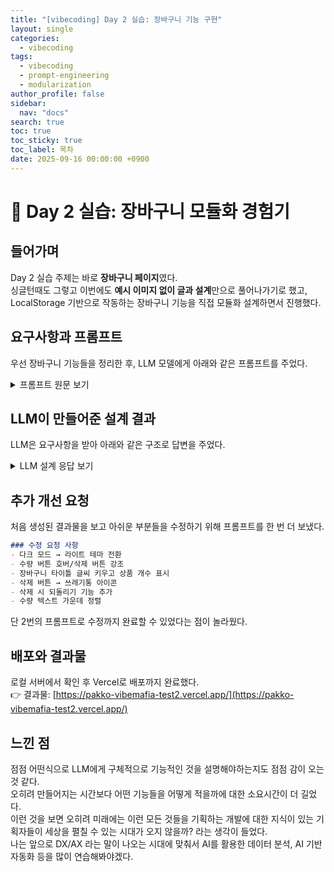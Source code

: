 ```yaml
---
title: "[vibecoding] Day 2 실습: 장바구니 기능 구현"
layout: single
categories:
  - vibecoding
tags:
  - vibecoding
  - prompt-engineering
  - modularization
author_profile: false
sidebar:
  nav: "docs"
search: true
toc: true
toc_sticky: true
toc_label: 목차
date: 2025-09-16 00:00:00 +0900
---
```


# 🛒 Day 2 실습: 장바구니 모듈화 경험기

## 들어가며
Day 2 실습 주제는 바로 **장바구니 페이지**였다.  
싱글턴때도 그렇고 이번에도 **예시 이미지 없이 글과 설계**만으로 풀어나가기로 했고,  
LocalStorage 기반으로 작동하는 장바구니 기능을 직접 모듈화 설계하면서 진행했다.



## 요구사항과 프롬프트
우선 장바구니 기능들을 정리한 후, LLM 모델에게 아래와 같은 프롬프트를 주었다.

<details markdown="1">
<summary>프롬프트 원문 보기</summary>

````markdown
다음 요구사항을 구현하기위한 최소한의 모듈화 설계 진행하라.
반드시 다음 순서를 따라야한다.
1. 요구사항을 분석하여 자세한 user flow, data flow를 작성한다
...
(이후 완벽한 프롬프트는 교육자료에 제시해준 내용..)

---
(공지사항)
- 반드시 루트 페이지로 작업하세요.
- 모든 데이터는 local storage로 관리된다.
- 데이터가 undefined면 초기 더미데이터를 삽입한다. 아니면 존재하는 값을 사용한다.

(개요 및 기능)
장바구니 페이지를 만들어 내가 살 물건과 아닌 물건을 선택을 하고 우측에 '주문 요약' 을 통해서 선택된 상품에 대한 '총 상품 가격'과 '배달비' 를 확인할 수 있고 얼마를 더 구매하면 무료 배송을 할 수 있는지 알 수 있게 해준다. 이 후 '총 결제 금액'이 나오고 결제하기 버튼까지 누를 수 있게 한다.

(장바구니)
- 상품을 선택할 수 있으며, ‘전체 선택’도 가능하다. 
- 상품의 수량을 조절할 수 있다.

- 좌측에는 상품 이미지, 이름, 개당 가격이 나오고 우측에는 개수 선택, 선택된 개수만큼에 대한 가격이 표시되게한다.
- 개별로 상품 삭제 할 수 있는 버튼을 통해 상품 삭제가능
- 선택된 상품들도 한번에 삭제하기 버튼을 통해 가능

(주문 요약)
- 상품 금액 합, 배송비, 총 결제금액이 안내된다.
- 선택된 상품 금액 합이 5만원 미만인 경우, 배송비 3천원이 부과된다.
- 50000원 미만일 경우 얼마를 추가하면 배송비가 무료라는 글씨가 나오게하고 50000원 이상이면 배송비 무료라는 글씨가 나오게한다.
- 혹여나 스크롤이 된다면 주문 요약 창은 따라올 수 있게 한다.

(결제하기 버튼)
- 상품이 하나도 선택되지 않으면 결제하기 버튼은 활성화 되지 않는다.
- 결제하기 버튼을 눌렀을때는 아직 데모버전이기에 우측 하단에 '결제가 진행중입니다.' 라는 알람이 뜨게해줘.

(장바구니 상품 목록)
에어팟 : 200000원
유선 마우스 : 35000원
텀블러 : 20000원
포스트잇 : 1000원
볼펜 : 3000원
스마트워치 : 180000원
USB-C 케이블 : 4900원

(개발 및 디자인 참고사항)
- 데스크톱/모바일에서 정상적으로 조회할 수 있다.
- 화면 너비에 따른 반응형 디자인이 지원된다.
````

</details>


## LLM이 만들어준 설계 결과
LLM은 요구사항을 받아 아래와 같은 구조로 답변을 주었다.

<details markdown="1">
<summary>LLM 설계 응답 보기</summary>

````markdown
# 장바구니 모듈화 설계 (루트 페이지 / LocalStorage 기반)
## 1) 요구사항 분석 → User Flow & Data Flow

### User Flow (행동 단계)
1. 초기 진입
   - 루트 페이지(`/index.html`) 접속 → LocalStorage에 `cartItems` 없으면 초기 더미데이터 시드 삽입.
   - 장바구니 리스트 렌더링, 우측 주문 요약 패널 노출(모바일에서는 하단 고정).
2. 선택/수정
   - 개별 체크박스 / 전체 선택 체크.
   - `+ / -` 또는 입력으로 수량 조정.
   - 개별 삭제 또는 선택 삭제.
3. 요약 확인
   - 선택된 항목 기준 상품금액 합 계산.
   - 50,000원 미만이면 배송비 3,000원·무료배송까지 남은 금액 문구 노출,
     50,000원 이상이면 배송비 0원 + “무료배송” 문구.
   - 총 결제 금액 = 상품합 + 배송비.
4. 결제 버튼
   - 선택된 상품이 없으면 비활성화.
   - 클릭 시 우측 하단 토스트: “결제가 진행중입니다.”
5. 반응형 & 스크롤
   - 데스크톱/모바일 대응.
   - 주문 요약 패널 position: sticky(모바일은 하단 고정 바).

### Data Flow (상태·저장·파생값)
- 저장소(LocalStorage) 키
  - `cartItems`: 장바구니 배열
  - `cartSelection`: 선택된 itemId 목록
- 도메인 모델
  type CartItem = {
    id: string;               // 고유 ID
    name: string;             // 상품명
    price: number;            // 개당 가격(원)
    qty: number;              // 수량(1 이상 정수)
    imageUrl?: string;        // 이미지 경로(선택)
    createdAt: string;        // ISO
    updatedAt: string;        // ISO
  };

* 파생 계산값

  * `selectedSubtotal` = Σ(선택된 항목의 price \* qty)
  * `shippingFee` = selectedSubtotal < 50000 ? 3000 : 0
  * `freeShippingDelta` = max(0, 50000 - selectedSubtotal)
  * `grandTotal` = selectedSubtotal + shippingFee
* 이벤트 흐름

  * UI 이벤트 → Facade(프리젠테이션 서비스) → UseCase(도메인 규칙) → Repository(LocalStorage 어댑터)
  * 계산/검증은 UseCase에서만 수행(프리젠테이션은 순수 View).

---

## 2) 코드베이스 컨벤션 가이드(가정 기반 스캔 결과)

* 경로 구조(제안)

  ```
  /index.html            # 루트 페이지(단일 페이지)
  /assets/               # 이미지·아이콘
  /styles/               # CSS (BEM 네이밍, 모바일 우선)
    cart.css
  /src/
    main.ts              # 부트스트랩(초기 시드 & 렌더 트리거)
    presentation/        # View + 이벤트 바인딩 (비즈니스 로직 금지)
      cart-page.ts
      components/
        cart-list.ts
        cart-summary.ts
        toast.ts
    application/         # 프리젠테이션-도메인 사이 퍼사드
      cart-facade.ts
    domain/              # 순수 비즈니스 로직
      models.ts
      usecases/
        calculate-order.ts
        item-commands.ts
      policies/
        shipping-policy.ts
    infra/               # I/O, 어댑터
      storage/
        local-storage-repo.ts
      gateway/
        time-provider.ts
    tests/               # 비즈니스 로직 단위 테스트
      calculate-order.spec.ts
      item-commands.spec.ts
      shipping-policy.spec.ts
  ```


* 네이밍/스타일

  * 파일: `kebab-case`, 클래스/타입: `PascalCase`, 함수/변수: `camelCase`
  * CSS: BEM(`.cart__item`, `.summary__total`)
  * 단위: 원화 정수(콤마 포맷은 View에서)
  * 시간: `toISOString()` 저장

* 의존성 원칙

  * `presentation → application → domain → infra` 방향 단방향 의존
  * `domain`은 런타임 API/브라우저 객체에 의존 금지

* 테스트 원칙

  * 비즈니스 로직 100% 단위 테스트 (입력→출력 순수 함수 검증)
  * 프리젠테이션은 QA 시트 기반 수동/시나리오 테스트

---

## 3) 모듈 및 작업 위치 설계 (Presentation/Business Logic 완전 분리)

### 개요 (모듈 이름 · 위치 · 설명)

* Main Bootstrap — `/src/main.ts`
  초기 데이터 시드, Facade 초기화, 페이지 렌더 트리거.
* CartPage(View Shell) — `/src/presentation/cart-page.ts`
  레이아웃/반응형/스크롤 감시. 하위 컴포넌트 조립.
* CartList(Component) — `/src/presentation/components/cart-list.ts`
  목록/수량/체크박스/개별삭제/선택삭제 UI + 이벤트 바인딩.
* CartSummary(Component) — `/src/presentation/components/cart-summary.ts`
  상품합/배송비/무료배송 문구/총결제/결제 버튼 상태 UI.
* Toast(Component) — `/src/presentation/components/toast.ts`
  “결제가 진행중입니다.” 우측 하단 알림.
* CartFacade(Application Service) — `/src/application/cart-facade.ts`
  View 이벤트를 UseCase/Repo 호출로 연결. 화면용 DTO 생성.
* UseCases – CalculateOrder — `/src/domain/usecases/calculate-order.ts`
  선택 합계/배송비/총액/문구 계산의 단일 진실.
* UseCases – ItemCommands — `/src/domain/usecases/item-commands.ts`
  선택/해제/전체선택/수량증감/삭제/선택삭제 규칙.
* Policy – ShippingPolicy — `/src/domain/policies/shipping-policy.ts`
  무료배송 임계(50,000), 배송비(3,000) 상수·규칙 캡슐화.
* Models — `/src/domain/models.ts`
  `CartItem` 등 타입·가드(유효성).
* Repository(LocalStorage) — `/src/infra/storage/local-storage-repo.ts`
  `getItems/setItems/getSelection/setSelection/seedIfEmpty`.
* TimeProvider — `/src/infra/gateway/time-provider.ts`
  테스트 가능한 시각 주입(생성/업데이트 타임스탬프).
* Tests — `/src/tests/*.spec.ts`
  도메인 단위 테스트.

---

## Diagram (mermaid)

```mermaid
flowchart LR
  subgraph UI[Presentation]
    A[CartPage]
    B[CartList]
    C[CartSummary]
    T[Toast]
  end

  subgraph APP[Application Layer]
    F[CartFacade]
  end

  subgraph DOMAIN[Business Logic]
    U1[UseCase: ItemCommands]
    U2[UseCase: CalculateOrder]
    P1[Policy: ShippingPolicy]
    M[Models]
  end

  subgraph INFRA[Infra]
    R[(LocalStorageRepo)]
    TP[TimeProvider]
  end

  A --> B
  A --> C
  A --> T
  B -- events --> F
  C -- events --> F
  F --> U1
  F --> U2
  U2 --> P1
  F <--> R
  U1 --> M
  U2 --> M
  U1 --> TP
  A -. initial load .-> F
  F --> A
  F --> B
  F --> C
```

---

## Implementation Plan

### 공통 상수/규칙

* 무료배송 임계값: `FREE_SHIPPING_THRESHOLD = 50000`
* 배송비: `SHIPPING_FEE = 3000`
* 통화 포맷: `Intl.NumberFormat('ko-KR')` (View 전용)

### 초기 더미데이터(시드)

* 에어팟 200000, 유선 마우스 35000, 텀블러 20000, 포스트잇 1000, 볼펜 3000, 스마트워치 180000, USB-C 케이블 4900
  → `qty=1`, `selected=false`, 이미지 경로는 임시(placeholders)

---

### Presentation (View & 이벤트) — QA Sheet 포함

#### 1) `/src/presentation/cart-page.ts`

* 역할

  * 루트 컨테이너 생성/마운트.
  * 레이아웃 구역: 좌측 리스트 / 우측 요약.
  * 주문 요약 패널 **sticky**(데스크톱), 모바일 하단 고정.
* 주요 작업

  * 리사이즈 → 클래스 토글(`is-mobile`), 요약 위치 조정.
  * 초기 렌더 트리거 및 Facade 구독.

#### 2) `/src/presentation/components/cart-list.ts`

* 역할

  * 전체 선택 체크박스.
  * 항목 행: 이미지/이름/개당 가격/수량 스피너/행 금액/체크박스/삭제.
  * 선택 삭제 버튼.
* 이벤트 바인딩

  * `onToggleAll()`, `onToggleItem(id)`, `onQtyChange(id, +1/-1|value)`, `onRemove(id)`, `onRemoveSelected()`.
* 렌더 입력

  * `CartListVM = { items: Array<{id, name, priceFmt, qty, lineTotalFmt, selected, imageUrl}> , allSelected: boolean }`.

#### 3) `/src/presentation/components/cart-summary.ts`

* 역할

  * 상품 금액 합 / 배송비 / 총 결제 금액 표시.
  * 무료배송 남은 금액 문구 또는 무료배송 문구.
  * 결제 버튼 활성/비활성.
* 이벤트 바인딩

  * `onCheckout()` → 토스트 호출.

#### 4) `/src/presentation/components/toast.ts`

* 역할

  * 하단 우측 토스트: “결제가 진행중입니다.” (3초 자동 사라짐)
* API

  * `show(message: string, type?: 'info'|'success'|'error')`

#### Presentation QA Sheet (수동 테스트 체크리스트)

| ID    | 시나리오       | 스텝            | 기대결과                           |
| ----- | ---------- | ------------- | ------------------------------ |
| UI-01 | 초기 로드      | 첫 방문          | 리스트가 더미데이터로 채워지고, 요약은 0원(선택 전) |
| UI-02 | 전체 선택      | 상단 ‘전체 선택’ 클릭 | 모든 항목 체크, 상품합=모든 합계            |
| UI-03 | 개별 선택      | 임의의 두 항목 선택   | 상품합=선택 항목 합계만 반영               |
| UI-04 | 수량 증가      | 선택된 항목 `+`    | 행 금액/상품합/총결제 즉시 갱신             |
| UI-05 | 수량 감소      | `-` 후 1 미만 시도 | 최소 1에서 더 감소 불가(UI 가드)          |
| UI-06 | 개별 삭제      | 항목 삭제 클릭      | 항목 제거, 합계 재계산                  |
| UI-07 | 선택 삭제      | 여러 항목 선택 후 삭제 | 선택 항목 일괄 삭제                    |
| UI-08 | 배송비 규칙(미만) | 선택합 49,900원   | 배송비 3,000원, “5만원 더 구매…” 문구     |
| UI-09 | 배송비 규칙(이상) | 선택합 50,000원   | 배송비 0원, “무료배송” 문구              |
| UI-10 | 결제 버튼 비활성  | 선택 0개         | 버튼 비활성                         |
| UI-11 | 결제 버튼 활성   | 선택 ≥1개        | 버튼 활성                          |
| UI-12 | 결제 토스트     | 결제 클릭         | “결제가 진행중입니다.” 토스트 3초 표시        |
| UI-13 | 스크롤 고정     | 긴 리스트 스크롤     | 요약 패널 sticky 유지(모바일: 하단 바)     |
| UI-14 | 반응형        | 360px\~       | 모바일 1열, 데스크톱 2열 레이아웃 정상        |
| UI-15 | 새로고침 지속    | F5            | 선택/수량/데이터 유지(LocalStorage)     |

---

### Business Logic (Domain) — Unit Test 포함

#### 5) `/src/domain/policies/shipping-policy.ts`

* 기능

  * `getShippingFee(subtotal: number): number`
  * `getFreeShippingDelta(subtotal: number): number`
  * 상수 캡슐화: `THRESHOLD=50000`, `FEE=3000`
* 테스트

  * `subtotal < 50000 → fee=3000, delta>0`
  * `subtotal = 50000 → fee=0, delta=0`
  * `subtotal > 50000 → fee=0, delta=0`

#### 6) `/src/domain/usecases/calculate-order.ts`

* 입력

  * `items: CartItem[]`, `selectedIds: string[]`
* 출력

  type OrderCalc = {
    selectedSubtotal: number;
    shippingFee: number;
    freeShippingDelta: number;
    grandTotal: number;
    isFreeShipping: boolean;
    hasSelection: boolean;
  };

* 규칙

  * 선택 항목만 합산, 음수/NaN 보호, 소수점 금지(정수 KRW).
* 테스트

  * 선택 없음 → 전부 0, `hasSelection=false`
  * 경계값 49,999 / 50,000 / 50,001 케이스
  * 큰 수량/여러 항목 합산 정합성
  * 특이값(0/음수/소수) 입력 방어

#### 7) `/src/domain/usecases/item-commands.ts`

* 명령형 API

  * `toggleAll(items, allSelected: boolean): string[]`
  * `toggleOne(selectedIds, id): string[]`
  * `updateQty(items, id, nextQty): CartItem[]` (최소 1 보장)
  * `removeOne(items, id): CartItem[]`
  * `removeSelected(items, selectedIds): CartItem[]`
* 불변성

  * 입력 리스트를 복사 후 반환.
* 테스트

  * 전체선택/해제 토글 검증
  * 수량 1에서 감소 시 1 유지
  * 삭제/선택삭제 후 항목 수·선택 집합 정합
  * 대량 항목 성능(기본 O(n))

#### 8) `/src/domain/models.ts`

* 타입/가드

  * `isCartItem(x): x is CartItem`
  * `sanitizeQty(qty): number` (정수/최소1 강제)
* 테스트

  * 타입 가드 참/거짓 케이스
  * 수량 정규화(0/음수/소수 → 1)

---

### Application Layer

#### 9) `/src/application/cart-facade.ts`

* 역할

  * View 이벤트 → 도메인 UseCase + Repo 호출 조합.
  * 화면용 ViewModel 생성(통화 포맷, 라인합계 문자열 등).
* 주요 메서드

  * `load(): CartVM` — 저장소 로드 + 계산 + VM 변환
  * `toggleAll()`, `toggleItem(id)`
  * `incQty(id)`, `decQty(id)`, `setQty(id, value)`
  * `remove(id)`, `removeSelected()`
  * `checkout()` — 토스트 트리거(실결제 없음)
* 상태 동기화

  * 모든 명령 후 `repo.save(items, selection)` 호출, `calculate-order` 재계산.

---

### Infra

#### 10) `/src/infra/storage/local-storage-repo.ts`

* 역할

  * LocalStorage JSON (try/catch 안전) 읽기/쓰기.
  * `seedIfEmpty()` — 초기 데이터 삽입.
* API

  * `getItems(): CartItem[]`
  * `setItems(items: CartItem[]): void`
  * `getSelection(): string[]`
  * `setSelection(ids: string[]): void`
  * `seedIfEmpty(defaults: CartItem[]): void`

#### 11) `/src/infra/gateway/time-provider.ts`

* 역할

  * `now(): string` → ISO 문자열(테스트 대체 가능)

---

### 스타일/접근성

* `/styles/cart.css`

  * 그리드(데스크톱 2열: 리스트/요약), 모바일 1열 + 요약 하단 고정.
  * 요약 패널: `position: sticky; top: 16px;`
  * 버튼 비활성화: `:disabled` 스타일
  * 체크박스 크기/포커스 링, 키보드 접근성(Tab 순서).

---

## 마이그레이션/릴리즈 메모

* 초기 릴리즈

  * 도메인 단위 테스트 통과 후 배포.
  * 로컬스토리지 키 충돌 방지용 prefix(`cart.`) 적용 권장.
* 확장 포인트

  * 배송 정책 다국가/티어링 → `ShippingPolicy` 파라미터화.
  * 쿠폰/포인트 → 새로운 `Policy`/`UseCase` 추가로 확장.

---

## 완료 기준(Definition of Done)

* 프리젠테이션 QA 시트 전 항목 Pass.
* 도메인 단위 테스트 그린.
* 신규 방문 시 시드 데이터 자동 주입, 재방문 시 상태 보존.
* 모바일/데스크톱 반응형 정상.
* 선택 0건 시 결제 비활성, 클릭 시 토스트 노출.
````

</details>



## 추가 개선 요청
처음 생성된 결과물을 보고 아쉬운 부분들을 수정하기 위해 프롬프트를 한 번 더 보냈다.

```markdown
### 수정 요청 사항
- 다크 모드 → 라이트 테마 전환
- 수량 버튼 호버/삭제 버튼 강조
- 장바구니 타이틀 글씨 키우고 상품 개수 표시
- 삭제 버튼 → 쓰레기통 아이콘
- 삭제 시 되돌리기 기능 추가
- 수량 텍스트 가운데 정렬
```

단 2번의 프롬프트로 수정까지 완료할 수 있었다는 점이 놀라웠다.


## 배포와 결과물
로컬 서버에서 확인 후 Vercel로 배포까지 완료했다.  
👉 결과물: [https://pakko-vibemafia-test2.vercel.app/](https://pakko-vibemafia-test2.vercel.app/)


## 느낀 점
점점 어떤식으로 LLM에게 구체적으로 기능적인 것을 설명해야하는지도 점점 감이 오는 것 같다.  
오히려 만들어지는 시간보다 어떤 기능들을 어떻게 적을까에 대한 소요시간이 더 길었다.  
이런 것을 보면 오히려 미래에는 이런 모든 것들을 기획하는 개발에 대한 지식이 있는 기획자들이 세상을 펼칠 수 있는 시대가 오지 않을까? 라는 생각이 들었다.  
나는 앞으로 DX/AX 라는 말이 나오는 시대에 맞춰서 AI를 활용한 데이터 분석, AI 기반 자동화 등을 많이 연습해봐야겠다.  


